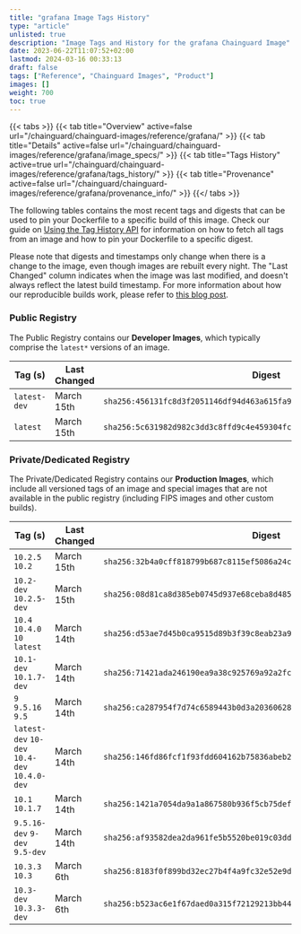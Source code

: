 ```yaml
---
title: "grafana Image Tags History"
type: "article"
unlisted: true
description: "Image Tags and History for the grafana Chainguard Image"
date: 2023-06-22T11:07:52+02:00
lastmod: 2024-03-16 00:33:13
draft: false
tags: ["Reference", "Chainguard Images", "Product"]
images: []
weight: 700
toc: true
---
```


{{< tabs >}}
{{< tab title="Overview" active=false url="/chainguard/chainguard-images/reference/grafana/" >}}
{{< tab title="Details" active=false url="/chainguard/chainguard-images/reference/grafana/image_specs/" >}}
{{< tab title="Tags History" active=true url="/chainguard/chainguard-images/reference/grafana/tags_history/" >}}
{{< tab title="Provenance" active=false url="/chainguard/chainguard-images/reference/grafana/provenance_info/" >}}
{{</ tabs >}}

The following tables contains the most recent tags and digests that can be used to pin your Dockerfile to a specific build of this image. Check our guide on [Using the Tag History API](/chainguard/chainguard-images/using-the-tag-history-api/) for information on how to fetch all tags from an image and how to pin your Dockerfile to a specific digest.

Please note that digests and timestamps only change when there is a change to the image, even though images are rebuilt every night. The "Last Changed" column indicates when the image was last modified, and doesn't always reflect the latest build timestamp. For more information about how our reproducible builds work, please refer to [this blog post](https://www.chainguard.dev/unchained/reproducing-chainguards-reproducible-image-builds).

### Public Registry
The Public Registry contains our **Developer Images**, which typically comprise the `latest*` versions of an image.

| Tag (s)       | Last Changed | Digest                                                                    |
|---------------|--------------|---------------------------------------------------------------------------|
|  `latest-dev` | March 15th   | `sha256:456131fc8d3f2051146df94d463a615fa9dd4ab35bae50d799645a4a20a34a6a` |
|  `latest`     | March 15th   | `sha256:5c631982d982c3dd3c8ffd9c4e459304fcbaefae6f49ac8af4d50d135f6667db` |


### Private/Dedicated Registry
The Private/Dedicated Registry contains our **Production Images**, which include all versioned tags of an image and special images that are not available in the public registry (including FIPS images and other custom builds).

| Tag (s)                                        | Last Changed | Digest                                                                    |
|------------------------------------------------|--------------|---------------------------------------------------------------------------|
|  `10.2.5` `10.2`                               | March 15th   | `sha256:32b4a0cff818799b687c8115ef5086a24c32a6483cef4eaa0bbe6947d2cb3395` |
|  `10.2-dev` `10.2.5-dev`                       | March 15th   | `sha256:08d81ca8d385eb0745d937e68ceba8d48547b84fbe42111413bbafed0bacf44e` |
|  `10.4` `10.4.0` `10` `latest`                 | March 14th   | `sha256:d53ae7d45b0ca9515d89b3f39c8eab23a9639e4eae63aab813106fb4a0340de7` |
|  `10.1-dev` `10.1.7-dev`                       | March 14th   | `sha256:71421ada246190ea9a38c925769a92a2fc85a4d4e6187dac68ad2b055c691e98` |
|  `9` `9.5.16` `9.5`                            | March 14th   | `sha256:ca287954f7d74c6589443b0d3a20360628b318f798e4b7df7b768f0a094cf00c` |
|  `latest-dev` `10-dev` `10.4-dev` `10.4.0-dev` | March 14th   | `sha256:146fd86fcf1f93fdd604162b75836abeb270727e334aab84eabfbe8d9f796de9` |
|  `10.1` `10.1.7`                               | March 14th   | `sha256:1421a7054da9a1a867580b936f5cb75def91ef3f1399eaa595ca73bcb16c2111` |
|  `9.5.16-dev` `9-dev` `9.5-dev`                | March 14th   | `sha256:af93582dea2da961fe5b5520be019c03dd53a2c5d503abbb78d5ffaebe0dbeb7` |
|  `10.3.3` `10.3`                               | March 6th    | `sha256:8183f0f899bd32ec27b4f4a9fc32e52e9d31b50d367c990ebd3c27dd355bafc7` |
|  `10.3-dev` `10.3.3-dev`                       | March 6th    | `sha256:b523ac6e1f67daed0a315f72129213bb44ca146b94c157df3d97a3878659154d` |


